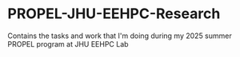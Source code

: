 # PROPEL-JHU-EEHPC-Research
Contains the tasks and work that I'm doing during my 2025 summer PROPEL program at JHU EEHPC Lab
